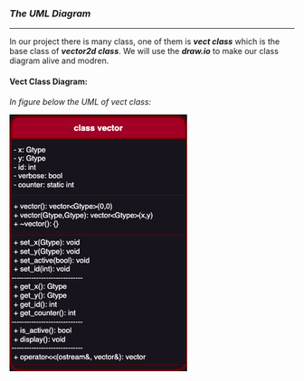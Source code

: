 ### ___The UML Diagram___
---
In our project there is many class, one of them is ___vect class___ which is the base class of ___vector2d class___. We will use the ___draw.io___ to make our class diagram alive and modren.

#### Vect Class Diagram:
_In figure below the UML of vect class:_

![class::vector](../img/vect_uml.png)

